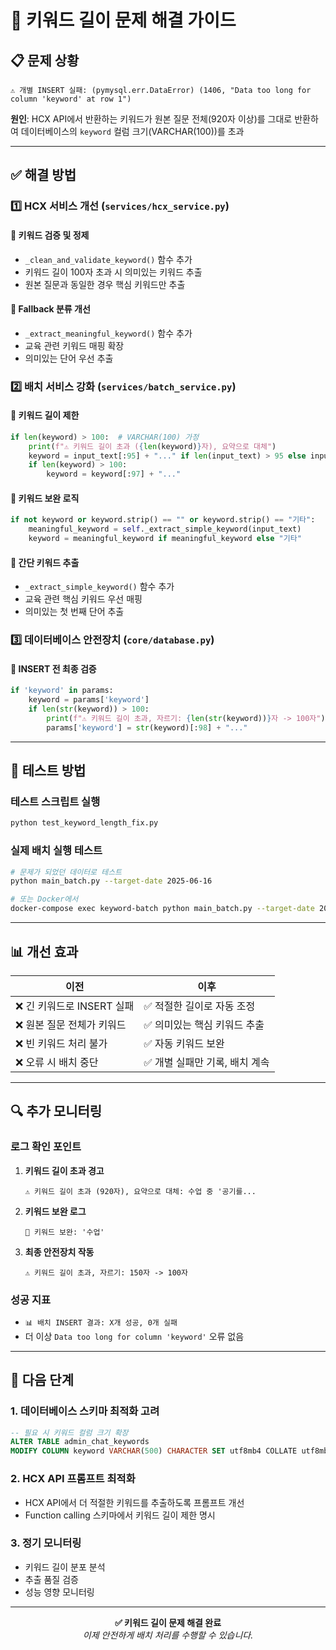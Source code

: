 # 🔧 키워드 길이 문제 해결 가이드

## 📋 문제 상황

```
⚠️ 개별 INSERT 실패: (pymysql.err.DataError) (1406, "Data too long for column 'keyword' at row 1")
```

**원인**: HCX API에서 반환하는 키워드가 원본 질문 전체(920자 이상)를 그대로 반환하여 데이터베이스의 `keyword` 컬럼 크기(VARCHAR(100))를 초과

---

## ✅ 해결 방법

### 1️⃣ **HCX 서비스 개선** (`services/hcx_service.py`)

#### 🔧 키워드 검증 및 정제
- `_clean_and_validate_keyword()` 함수 추가
- 키워드 길이 100자 초과 시 의미있는 키워드 추출
- 원본 질문과 동일한 경우 핵심 키워드만 추출

#### 🔧 Fallback 분류 개선
- `_extract_meaningful_keyword()` 함수 추가
- 교육 관련 키워드 매핑 확장
- 의미있는 단어 우선 추출

### 2️⃣ **배치 서비스 강화** (`services/batch_service.py`)

#### 🔧 키워드 길이 제한
```python
if len(keyword) > 100:  # VARCHAR(100) 가정
    print(f"⚠️ 키워드 길이 초과 ({len(keyword)}자), 요약으로 대체")
    keyword = input_text[:95] + "..." if len(input_text) > 95 else input_text
    if len(keyword) > 100:
        keyword = keyword[:97] + "..."
```

#### 🔧 키워드 보완 로직
```python
if not keyword or keyword.strip() == "" or keyword.strip() == "기타":
    meaningful_keyword = self._extract_simple_keyword(input_text)
    keyword = meaningful_keyword if meaningful_keyword else "기타"
```

#### 🔧 간단 키워드 추출
- `_extract_simple_keyword()` 함수 추가
- 교육 관련 핵심 키워드 우선 매핑
- 의미있는 첫 번째 단어 추출

### 3️⃣ **데이터베이스 안전장치** (`core/database.py`)

#### 🔧 INSERT 전 최종 검증
```python
if 'keyword' in params:
    keyword = params['keyword']
    if len(str(keyword)) > 100:
        print(f"⚠️ 키워드 길이 초과, 자르기: {len(str(keyword))}자 -> 100자")
        params['keyword'] = str(keyword)[:98] + "..."
```

---

## 🧪 테스트 방법

### 테스트 스크립트 실행
```bash
python test_keyword_length_fix.py
```

### 실제 배치 실행 테스트
```bash
# 문제가 되었던 데이터로 테스트
python main_batch.py --target-date 2025-06-16

# 또는 Docker에서
docker-compose exec keyword-batch python main_batch.py --target-date 2025-06-16
```

---

## 📊 개선 효과

| 이전 | 이후 |
|------|------|
| ❌ 긴 키워드로 INSERT 실패 | ✅ 적절한 길이로 자동 조정 |
| ❌ 원본 질문 전체가 키워드 | ✅ 의미있는 핵심 키워드 추출 |
| ❌ 빈 키워드 처리 불가 | ✅ 자동 키워드 보완 |
| ❌ 오류 시 배치 중단 | ✅ 개별 실패만 기록, 배치 계속 |

---

## 🔍 추가 모니터링

### 로그 확인 포인트
1. **키워드 길이 초과 경고**
   ```
   ⚠️ 키워드 길이 초과 (920자), 요약으로 대체: 수업 중 '공기를...
   ```

2. **키워드 보완 로그**
   ```
   🔄 키워드 보완: '수업'
   ```

3. **최종 안전장치 작동**
   ```
   ⚠️ 키워드 길이 초과, 자르기: 150자 -> 100자
   ```

### 성공 지표
- `📊 배치 INSERT 결과: X개 성공, 0개 실패`
- 더 이상 `Data too long for column 'keyword'` 오류 없음

---

## 🚀 다음 단계

### 1. 데이터베이스 스키마 최적화 고려
```sql
-- 필요 시 키워드 컬럼 크기 확장
ALTER TABLE admin_chat_keywords 
MODIFY COLUMN keyword VARCHAR(500) CHARACTER SET utf8mb4 COLLATE utf8mb4_unicode_ci;
```

### 2. HCX API 프롬프트 최적화
- HCX API에서 더 적절한 키워드를 추출하도록 프롬프트 개선
- Function calling 스키마에서 키워드 길이 제한 명시

### 3. 정기 모니터링
- 키워드 길이 분포 분석
- 추출 품질 검증
- 성능 영향 모니터링

---

<div align="center">

**✅ 키워드 길이 문제 해결 완료**  
*이제 안전하게 배치 처리를 수행할 수 있습니다.*

</div> 